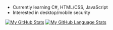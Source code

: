 - Currently learning C#, HTML/CSS, JavaScript
- Interested in desktop/mobile security

[![My GitHub Stats](https://github-readme-stats.vercel.app/api/?username=kimg45&count_private=true&theme=tokyonight&showicons=true)]()
[![My GitHub Language Stats](https://github-readme-stats.vercel.app/api/top-langs/?username=kimg45&langs_count=5&theme=tokyonight)]()

